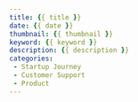 ```yaml
---
title: {{ title }}
date: {{ date }}
thumbnail: {{ thumbnail }}
keyword: {{ keyword }}
description: {{ description }}
categories:
 - Startup Journey
 - Customer Support
 - Product
---
```

